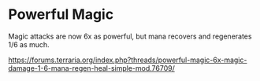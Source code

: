 # Powerful Magic

Magic attacks are now 6x as powerful, but mana recovers and regenerates 1/6 as much.

https://forums.terraria.org/index.php?threads/powerful-magic-6x-magic-damage-1-6-mana-regen-heal-simple-mod.76709/